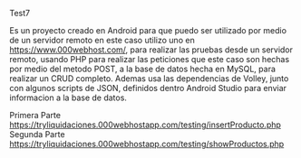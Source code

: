 Test7

Es un proyecto creado en Android para que puedo ser utilizado por medio de un servidor remoto en este caso utilizo uno en 
https://www.000webhost.com/, para realizar las pruebas desde un servidor remoto, usando PHP para realizar las peticiones que este caso son hechas por medio del metodo POST, a la base de datos hecha en MySQL, para realizar un CRUD completo.
Ademas usa las dependencias de Volley, junto con algunos scripts de JSON, definidos dentro Android Studio para enviar informacion a la base de datos.

Primera Parte
https://tryliquidaciones.000webhostapp.com/testing/insertProducto.php
Segunda Parte
https://tryliquidaciones.000webhostapp.com/testing/showProductos.php
